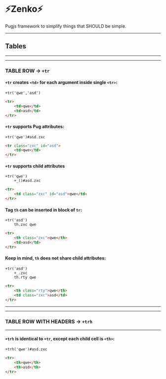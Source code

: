 # ⚡Zenko⚡

Pugjs framework to simplify things that SHOULD be simple.

---
## Tables
---

---
### TABLE ROW -> `+tr`


#### `+tr` creates `<td>` for each argument inside single `<tr>`:
```pug
+tr('qwe','asd')
```
```html
<tr>
    <td>qwe</td>
    <td>asd</td>
</tr>
```


#### `+tr` supports Pug attributes:
```pug
+tr('qwe')#asd.zxc
```
```html
<tr class="zxc" id="asd">
    <td>qwe</td>
</tr>
```


#### `+tr` supports child attributes
```pug
+tr('qwe')
    +_()#asd.zxc
```
```html
<tr>
    <td class="zxc" id="asd">qwe</td>
</tr>
```
#### Tag `th` can be inserted in block of `tr`:
```pug
+tr('asd')
    th.zxc qwe
```
```html
<tr>
    <th class="zxc">qwe</th>
    <td>asd</td>
</tr>
```
#### Keep in mind, `th` does not share child attributes:
```pug
+tr('asd')
    +_.zxc
    th.rty qwe
```
```html
<tr>
    <th class="rty">qwe</th>
    <td class="zxc">asd</td>
</tr>
```
---
---
### TABLE ROW WITH HEADERS -> `+trh`
---
#### `+trh` is identical to `+tr`, except each child cell is `<th>`:
```pug
+trh('qwe')#asd.zxc
```
```html
<tr>
    <th>qwe</th>
    <th>asd</th>
</tr>
```


<!-- ### +tr

Makes `tr` with multiple `td`

<table>
<tr>
<th></th>
<th>Code</th>
<th>Yields</th>
</tr>
<tr>
<td>Creates <code>td</code> for each argument</td>
<td>

```
+tr('qwe','asd')
```

</td>
<td>

```html
<tr>
    <td>qwe</td>
    <td>asd</td>
</tr>
```

</td>
</tr>
<tr>

<td>Supports attributes</td>
<td>

```pugjs
+tr('qwe')#asd.zxc
```

</td>
<td>

```html
<tr class="zxc" id="asd">
    <td>qwe</td>
</tr>
```

</td>


</tr>
</tr>
<tr>

<td>Supports child attributes</td>
<td>

```pugjs
+tr('qwe')
    +_()#asd.zxc
```

</td>
<td>

```html
<tr>
    <td class="zxc" id="asd">qwe</td>
</tr>
```

</td>


</tr>


<td>Tag <code>th</code> can be inserted in block</td>
<td>

```pugjs
+tr('asd')
    th.zxc qwe
```

</td>
<td>

```html
<tr>
    <th class="zxc">qwe</th>
    <td>asd</td>
</tr>
```

</td>


</tr>


<td>Keep in mind that <code>th</code> does not share child attributes</td>
<td>

```pugjs
+tr('asd')
    +_.zxc
    th.rty qwe
```

</td>
<td>

```html
<tr>
    <th class="rty">qwe</th>
    <td class="zxc">asd</td>
</tr>
```

</td>


</tr>




</table>

## +trh
-->
